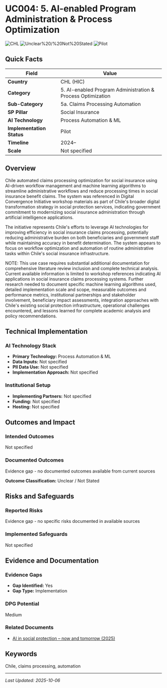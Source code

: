 # UC004: 5. AI-enabled Program Administration & Process Optimization

![CHL](https://img.shields.io/badge/CHL-green) ![Unclear%20/%20Not%20Stated](https://img.shields.io/badge/Unclear%20/%20Not%20Stated-blue) ![Pilot](https://img.shields.io/badge/Pilot-orange)

## Quick Facts

| Field | Value |
|-------|-------|
| **Country** | CHL (HIC) |
| **Category** | 5. AI-enabled Program Administration & Process Optimization |
| **Sub-Category** | 5a. Claims Processing Automation |
| **SP Pillar** | Social Insurance |
| **AI Technology** | Process Automation & ML |
| **Implementation Status** | Pilot |
| **Timeline** | 2024– |
| **Scale** | Not specified |

## Overview

Chile automated claims processing optimization for social insurance using AI-driven workflow management and machine learning algorithms to streamline administrative workflows and reduce processing times in social insurance benefit claims. The system was referenced in Digital Convergence Initiative workshop materials as part of Chile's broader digital transformation strategy in social protection services, indicating government commitment to modernizing social insurance administration through artificial intelligence applications.

The initiative represents Chile's efforts to leverage AI technologies for improving efficiency in social insurance claims processing, potentially reducing administrative burden on both beneficiaries and government staff while maintaining accuracy in benefit determination. The system appears to focus on workflow optimization and automation of routine administrative tasks within Chile's social insurance infrastructure.

NOTE: This use case requires substantial additional documentation for comprehensive literature review inclusion and complete technical analysis. Current available information is limited to workshop references indicating AI applications in social insurance claims processing systems. Further research needed to document specific machine learning algorithms used, detailed implementation scale and scope, measurable outcomes and performance metrics, institutional partnerships and stakeholder involvement, beneficiary impact assessments, integration approaches with Chile's existing social protection infrastructure, operational challenges encountered, and lessons learned for complete academic analysis and policy recommendations.

## Technical Implementation

### AI Technology Stack
- **Primary Technology:** Process Automation & ML
- **Data Inputs:** Not specified
- **PII Data Use:** Not specified
- **Implementation Approach:** Not specified

### Institutional Setup
- **Implementing Partners:** Not specified
- **Funding:** Not specified
- **Hosting:** Not specified

## Outcomes and Impact

### Intended Outcomes
Not specified

### Documented Outcomes
Evidence gap - no documented outcomes available from current sources

**Outcome Classification:** Unclear / Not Stated

## Risks and Safeguards

### Reported Risks
Evidence gap - no specific risks documented in available sources

### Implemented Safeguards
Not specified

## Evidence and Documentation

### Evidence Gaps
- **Gap Identified:** Yes
- **Gap Type:** Implementation

### DPG Potential
Medium


### Related Documents

- [AI in social protection – now and tomorrow (2025)](../../documents/D003.md)

## Keywords
Chile, claims processing, automation

---
*Last Updated: 2025-10-06*
